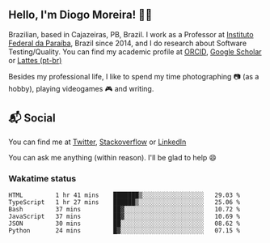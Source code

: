 ## Hello, I'm Diogo Moreira! 👋🏻

Brazilian, based in Cajazeiras, PB, Brazil.
I work as a Professor at [Instituto Federal da Paraíba](https://ifpb.edu.br), Brazil since 2014, and I do research about Software Testing/Quality. You can find my academic profile at [ORCID](https://orcid.org/0000-0003-1803-6565), [Google Scholar](https://scholar.google.com.br/citations?hl=pt-BR&user=DlSdlvEAAAAJ) or [Lattes (pt-br)](http://buscatextual.cnpq.br/buscatextual/visualizacv.do?id=K4384159A1)

Besides my professional life, I like to spend my time photographing 📷 (as a hobby), playing videogames 🎮 and writing.

## 📬 Social

You can find me at [Twitter](https://twitter.com/diogodmoreira), [Stackoverflow](https://stackoverflow.com/users/1541533/diogo-moreira) or [LinkedIn](https://linkedin.com/in/diogodmoreira)

You can ask me anything (within reason). I'll be glad to help 😄

### Wakatime status

<!--START_SECTION:waka-->

```text
HTML         1 hr 41 mins    ███████▒░░░░░░░░░░░░░░░░░   29.03 %
TypeScript   1 hr 27 mins    ██████▒░░░░░░░░░░░░░░░░░░   25.06 %
Bash         37 mins         ██▓░░░░░░░░░░░░░░░░░░░░░░   10.72 %
JavaScript   37 mins         ██▓░░░░░░░░░░░░░░░░░░░░░░   10.69 %
JSON         30 mins         ██░░░░░░░░░░░░░░░░░░░░░░░   08.62 %
Python       24 mins         █▓░░░░░░░░░░░░░░░░░░░░░░░   07.15 %
```

<!--END_SECTION:waka-->
